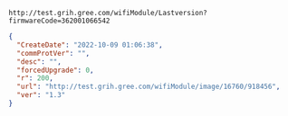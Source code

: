 `http://test.grih.gree.com/wifiModule/Lastversion?firmwareCode=362001066542`

```json
{
  "CreateDate": "2022-10-09 01:06:38",
  "commProtVer": "",
  "desc": "",
  "forcedUpgrade": 0,
  "r": 200,
  "url": "http://test.grih.gree.com/wifiModule/image/16760/918456",
  "ver": "1.3"
}
```